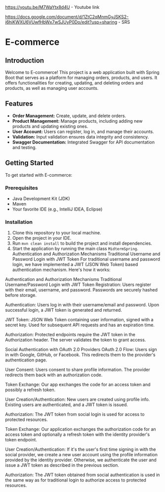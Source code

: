 https://youtu.be/M7WaYtx8d4U - Youtube link

https://docs.google.com/document/d/1ZtC2qMnmGyJSKS2-i6hiKWXU6VUwfHbWx7wSJUyP0Do/edit?usp=sharing - SRS


# E-commerce

## Introduction

Welcome to E-commerce! This project is a web application built with Spring Boot that serves as a platform for managing orders, products, and users. It offers functionalities for creating, updating, and deleting orders and products, as well as managing user accounts.

## Features

- **Order Management:** Create, update, and delete orders.
- **Product Management:** Manage products, including adding new products and updating existing ones.
- **User Account:** Users can register, log in, and manage their accounts.
- **Validation:** Input validation ensures data integrity and consistency.
- **Swagger Documentation:** Integrated Swagger for API documentation and testing.

## Getting Started

To get started with E-commerce:

### Prerequisites

- Java Development Kit (JDK)
- Maven
- Your favorite IDE (e.g., IntelliJ IDEA, Eclipse)

### Installation

1. Clone this repository to your local machine.
2. Open the project in your IDE.
3. Run `mvn clean install` to build the project and install dependencies.
4. Start the application by running the main class `MidtermSpring`.
Authentication and Authorization Mechanisms
Traditional Username and Password Login with JWT Token
For traditional username and password login, we have implemented a JWT (JSON Web Token) based authentication mechanism. Here's how it works:

Authentication and Authorization Mechanisms
Traditional Username/Password Login with JWT Token
Registration: Users register with their email, username, and password. Passwords are securely hashed before storage.

Authentication: Users log in with their username/email and password. Upon successful login, a JWT token is generated and returned.

JWT Token: JSON Web Token containing user information, signed with a secret key. Used for subsequent API requests and has an expiration time.

Authorization: Protected endpoints require the JWT token in the Authorization header. The server validates the token to grant access.

Social Authentication with OAuth 2.0 Providers
OAuth 2.0 Flow: Users sign in with Google, GitHub, or Facebook. This redirects them to the provider's authentication page.

User Consent: Users consent to share profile information. The provider redirects them back with an authorization code.

Token Exchange: Our app exchanges the code for an access token and possibly a refresh token.

User Creation/Authentication: New users are created using profile info. Existing users are authenticated, and a JWT token is issued.

Authorization: The JWT token from social login is used for access to protected resources.

Token Exchange: Our application exchanges the authorization code for an access token and optionally a refresh token with the identity provider's token endpoint.

User Creation/Authentication: If it's the user's first time signing in with the social provider, we create a new user account using the profile information provided by the identity provider. Otherwise, we authenticate the user and issue a JWT token as described in the previous section.

Authorization: The JWT token obtained from social authentication is used in the same way as for traditional login to authorize access to protected resources.
